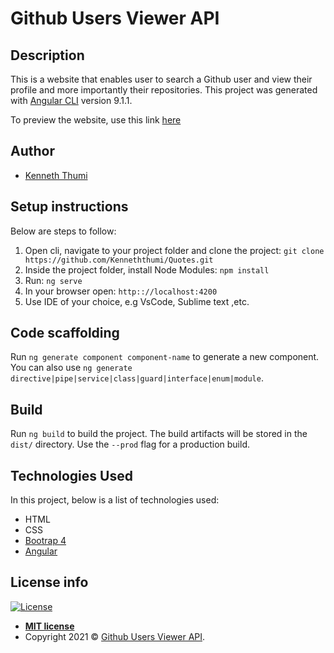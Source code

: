 
# Github Users Viewer API
## Description
This is a website that enables user to search a Github user and view their profile and more importantly 
their repositories.
This project was generated with [Angular CLI](https://github.com/angular/angular-cli) version 9.1.1.

To preview the website, use this link <a href="https://KenThumi.github.io/GithubAPI/" target="_blank">here</a>

## Author
- [Kenneth Thumi](https://github.com/KennethThumi)

## Setup instructions
Below are steps to follow:
1. Open cli, navigate to your project folder and clone the project: 
    `git clone https://github.com/Kenneththumi/Quotes.git`
2. Inside the project folder, install Node Modules:
    `npm install`
3. Run:
    `ng serve`
4. In your browser open:
    `http:://localhost:4200`
5. Use IDE of your choice, e.g VsCode, Sublime text ,etc.

## Code scaffolding

Run `ng generate component component-name` to generate a new component. You can also use `ng generate directive|pipe|service|class|guard|interface|enum|module`.

## Build

Run `ng build` to build the project. The build artifacts will be stored in the `dist/` directory. Use the `--prod` flag for a production build.

## Technologies Used
In this project, below is a list of technologies used:
- HTML
- CSS 
- [Bootrap 4](https://getbootstrap.com/)
- [Angular](https://angular.io)

## License info
[![License](http://img.shields.io/:license-mit-blue.svg?style=flat-square)](http://badges.mit-license.org)

- **[MIT license](http://opensource.org/licenses/mit-license.php)**
- Copyright 2021 © <a href="https://KenThumi.github.io/GithubAPI/" target="_blank">Github Users Viewer API</a>.




